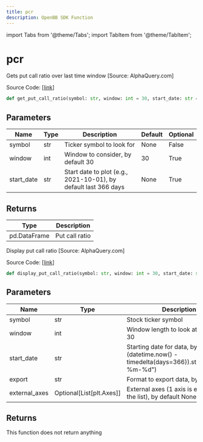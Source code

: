 ```yaml
---
title: pcr
description: OpenBB SDK Function
---
```


import Tabs from '@theme/Tabs';
import TabItem from '@theme/TabItem';

# pcr

<Tabs>
<TabItem value="model" label="Model" default>

Gets put call ratio over last time window [Source: AlphaQuery.com]

Source Code: [[link](https://github.com/OpenBB-finance/OpenBBTerminal/tree/main/openbb_terminal/stocks/options/alphaquery_model.py#L16)]

```python
def get_put_call_ratio(symbol: str, window: int = 30, start_date: str = None) -> DataFrame
```
## Parameters

| Name | Type | Description | Default | Optional |
| ---- | ---- | ----------- | ------- | -------- |
| symbol | str | Ticker symbol to look for | None | False |
| window | int | Window to consider, by default 30 | 30 | True |
| start_date | str | Start date to plot  (e.g., 2021-10-01), by default last 366 days | None | True |

## Returns

| Type | Description |
| ---- | ----------- |
| pd.DataFrame | Put call ratio |



</TabItem>
<TabItem value="view" label="View">

Display put call ratio [Source: AlphaQuery.com]

Source Code: [[link](https://github.com/OpenBB-finance/OpenBBTerminal/tree/main/openbb_terminal/stocks/options/alphaquery_view.py#L26)]

```python
def display_put_call_ratio(symbol: str, window: int = 30, start_date: str = "2021-11-16", export: str = "", external_axes: Optional[List[matplotlib.axes._axes.Axes]] = None) -> None
```
## Parameters

| Name | Type | Description | Default | Optional |
| ---- | ---- | ----------- | ------- | -------- |
| symbol | str | Stock ticker symbol | None | False |
| window | int | Window length to look at, by default 30 | 30 | True |
| start_date | str | Starting date for data, by default (datetime.now() - timedelta(days=366)).strftime("%Y-%m-%d") | 2021-11-16 | True |
| export | str | Format to export data, by default "" |  | True |
| external_axes | Optional[List[plt.Axes]] | External axes (1 axis is expected in the list), by default None | None | True |

## Returns

This function does not return anything



</TabItem>
</Tabs>